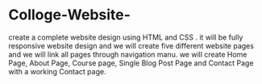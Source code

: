 # Colloge-Website-
create a complete website design using HTML and CSS . it will be fully responsive website design and we will create five different website pages and we will link all pages through navigation manu. we will create  Home Page, About Page, Course page, Single Blog Post Page and Contact Page with a working Contact page. 
